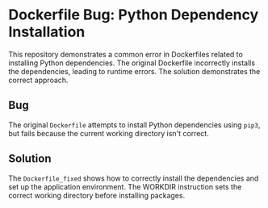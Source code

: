 # Dockerfile Bug: Python Dependency Installation

This repository demonstrates a common error in Dockerfiles related to installing Python dependencies.  The original Dockerfile incorrectly installs the dependencies, leading to runtime errors.  The solution demonstrates the correct approach.

## Bug

The original `Dockerfile` attempts to install Python dependencies using `pip3`, but fails because the current working directory isn't correct. 

## Solution

The `Dockerfile_fixed` shows how to correctly install the dependencies and set up the application environment. The WORKDIR instruction sets the correct working directory before installing packages. 